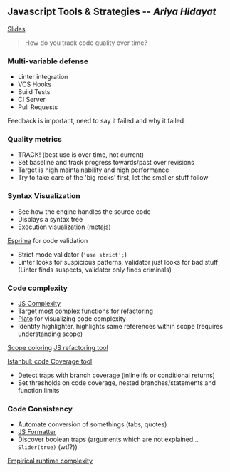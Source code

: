 ## Javascript Tools & Strategies -- *Ariya Hidayat*
[Slides](https://speakerdeck.com/ariya/improving-javascript-code-quality-strategies-and-tools)

> How do you track code quality over time?

### Multi-variable defense

* Linter integration
* VCS Hooks
* Build Tests
* CI Server
* Pull Requests

Feedback is important, need to say it failed and why it failed

### Quality metrics

* TRACK! (best use is over time, not current)
* Set baseline and track progress towards/past over revisions
* Target is high maintainability and high performance
* Try to take care of the 'big rocks' first, let the smaller stuff follow

### Syntax Visualization

* See how the engine handles the source code
* Displays a syntax tree
* Execution visualization (metajs)

[Esprima](http://esprima.org/) for code validation

* Strict mode validator (`'use strict';`)
* Linter looks for suspicious patterns, validator just looks for bad stuff
  (Linter finds suspects, validator only finds criminals)

### Code complexity 
 
* [JS Complexity](http://jscomplexity.org/)
* Target most complex functions for refactoring
* [Plato](https://github.com/jsoverson/plato) for visualizing code complexity
* Identity highlighter, highlights same references within scope (requires 
  understanding scope)

[Scope coloring](https://github.com/mazurov/eslevels-demo)
[JS refactoring tool](https://github.com/ariya/esrefactor)

[Istanbul: code Coverage tool](https://github.com/gotwarlost/istanbul)

* Detect traps with branch coverage (inline ifs or conditional returns)
* Set thresholds on code coverage, nested branches/statements and function limits

### Code Consistency

* Automate conversion of somethings (tabs, quotes)
* [JS Formatter](https://github.com/millermedeiros/esformatter)
* Discover boolean traps (arguments which are not explained... `Slider(true)` (wtf?))

[Empirical runtime complexity](http://esprima.org/demo/functiontrace.html)
